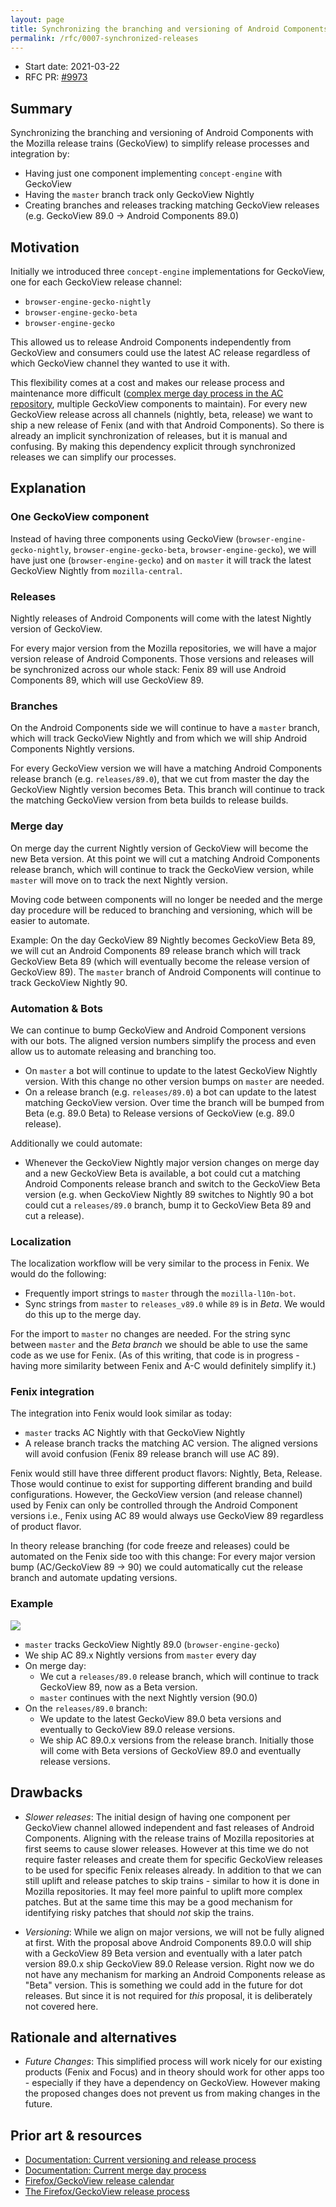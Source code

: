 ```yaml
---
layout: page
title: Synchronizing the branching and versioning of Android Components with the Mozilla release trains
permalink: /rfc/0007-synchronized-releases
---
```


* Start date: 2021-03-22
* RFC PR: [#9973](https://github.com/mozilla-mobile/android-components/pull/9973)

## Summary

Synchronizing the branching and versioning of Android Components with the Mozilla release trains (GeckoView) to simplify release processes and integration by:

* Having just one component implementing `concept-engine` with GeckoView
* Having the `master` branch track only GeckoView Nightly
* Creating branches and releases tracking matching GeckoView releases (e.g. GeckoView 89.0 -> Android Components 89.0)

## Motivation

Initially we introduced three `concept-engine` implementations for GeckoView, one for each GeckoView release channel:

* `browser-engine-gecko-nightly`
* `browser-engine-gecko-beta`
* `browser-engine-gecko`

 This allowed us to release Android Components independently from GeckoView and consumers could use the latest AC release regardless of which GeckoView channel they wanted to use it with.

This flexibility comes at a cost and makes our release process and maintenance more difficult ([complex merge day process in the AC repository](https://github.com/mozilla-mobile/android-components/blob/d6fbb014667871504aadfdc712ca0313aabc1e46/docs/contribute/merge_day.md), multiple GeckoView components to maintain). For every new GeckoView release across all channels (nightly, beta, release) we want to ship a new release of Fenix (and with that Android Components). So there is already an implicit synchronization of releases, but it is manual and confusing. By making this dependency explicit through synchronized releases we can simplify our processes.

## Explanation

### One GeckoView component

Instead of having three components using GeckoView (`browser-engine-gecko-nightly`, `browser-engine-gecko-beta`, `browser-engine-gecko`), we will have just one (`browser-engine-gecko`) and on `master` it will track the latest GeckoView Nightly from `mozilla-central`.

### Releases

Nightly releases of Android Components will come with the latest Nightly version of GeckoView.

For every major version from the Mozilla repositories, we will have a major version release of Android Components. Those versions and releases will be synchronized across our whole stack: Fenix 89 will use Android Components 89, which will use GeckoView 89.

### Branches

On the Android Components side we will continue to have a `master` branch, which will track GeckoView Nightly and from which we will ship Android Components Nightly versions.

For every GeckoView version we will have a matching Android Components release branch (e.g. `releases/89.0`), that we cut from master the day the GeckoView Nightly version becomes Beta. This branch will continue to track the matching GeckoView version from beta builds to release builds.

### Merge day

On merge day the current Nightly version of GeckoView will become the new Beta version. At this point we will cut a matching Android Components release branch, which will continue to track the GeckoView version, while `master` will move on to track the next Nightly version.

Moving code between components will no longer be needed and the merge day procedure will be reduced to branching and versioning, which will be easier to automate.

Example: On the day GeckoView 89 Nightly becomes GeckoView Beta 89, we will cut an Android Components 89 release branch which will track GeckoView Beta 89 (which will eventually become the release version of GeckoView 89). The `master` branch of Android Components will continue to track GeckoView Nightly 90.

### Automation & Bots

We can continue to bump GeckoView and Android Component versions with our bots. The aligned version numbers simplify the process and even allow us to automate releasing and branching too.

* On `master` a bot will continue to update to the latest GeckoView Nightly version. With this change no other version bumps on `master` are needed.
* On a release branch (e.g. `releases/89.0`) a bot can update to the latest matching GeckoView version. Over time the branch will be bumped from Beta (e.g. 89.0 Beta) to Release versions of GeckoView (e.g. 89.0 release).

Additionally we could automate:

* Whenever the GeckoView Nightly major version changes on merge day and a new GeckoView Beta is available, a bot could cut a matching Android Components release branch and switch to the GeckoView Beta version (e.g. when GeckoView Nightly 89 switches to Nightly 90 a bot could cut a `releases/89.0` branch, bump it to GeckoView Beta 89 and cut a release).

### Localization

The localization workflow will be very similar to the process in Fenix. We would do the following:

* Frequently import strings to `master` through the `mozilla-l10n-bot`.
* Sync strings from `master` to `releases_v89.0` while `89` is in _Beta_. We would do this up to the merge day.

For the import to `master` no changes are needed. For the string sync between `master` and the _Beta branch_ we should be able to use the same code as we use for Fenix. (As of this writing, that code is in progress - having more similarity between Fenix and A-C would definitely simplify it.)

### Fenix integration

The integration into Fenix would look similar as today:
* `master` tracks AC Nightly with that GeckoView Nightly
* A release branch tracks the matching AC version. The aligned versions will avoid confusion (Fenix 89 release branch will use AC 89).

Fenix would still have three different product flavors: Nightly, Beta, Release. Those would continue to exist for supporting different branding and build configurations. However, the GeckoView version (and release channel) used by Fenix can only be controlled through the Android Component versions i.e., Fenix using AC 89 would always use GeckoView 89 regardless of product flavor.

In theory release branching (for code freeze and releases) could be automated on the Fenix side too with this change: For every major version bump (AC/GeckoView 89 -> 90) we could automatically cut the release branch and automate updating versions.

### Example

![](/assets/images/rfc/release-trains.png)

* `master` tracks GeckoView Nightly 89.0 (`browser-engine-gecko`)
* We ship AC 89.x Nightly versions from `master` every day
* On merge day:
  * We cut a `releases/89.0` release branch, which will continue to track GeckoView 89, now as a Beta version.
  * `master` continues with the next Nightly version (90.0)
* On the `releases/89.0` branch:
  * We update to the latest GeckoView 89.0 beta versions and eventually to GeckoView 89.0 release versions.
  * We ship AC 89.0.x versions from the release branch. Initially those will come with Beta versions of GeckoView 89.0 and eventually release versions.

## Drawbacks

* _Slower releases_: The initial design of having one component per GeckoView channel allowed independent and fast releases of Android Components. Aligning with the release trains of Mozilla repositories at first seems to cause slower releases. However at this time we do not require faster releases and create them for specific GeckoView releases to be used for specific Fenix releases already. In addition to that we can still uplift and release patches to skip trains - similar to how it is done in Mozilla repositories. It may feel more painful to uplift more complex patches. But at the same time this may be a good mechanism for identifying risky patches that should *not* skip the trains.

* _Versioning_: While we align on major versions, we will not be fully aligned at first. With the proposal above Android Components 89.0.0 will ship with a GeckoView 89 Beta version and eventually with a later patch version 89.0.x ship GeckoView 89.0 Release version. Right now we do not have any mechanism for marking an Android Components release as "Beta" version. This is something we could add in the future for dot releases. But since it is not required for *this* proposal, it is deliberately not covered here.

## Rationale and alternatives

* _Future Changes_: This simplified process will work nicely for our existing products (Fenix and Focus) and in theory should work for other apps too - especially if they have a dependency on GeckoView. However making the proposed changes does not prevent us from making changes in the future.

## Prior art & resources

* [Documentation: Current versioning and release process](https://mozac.org/contributing/versioning)
* [Documentation: Current merge day process](https://mozac.org/contributing/merge-day)
* [Firefox/GeckoView release calendar](https://wiki.mozilla.org/Release_Management/Calendar)
* [The Firefox/GeckoView release process](https://wiki.mozilla.org/Release_Management/Release_Process)
